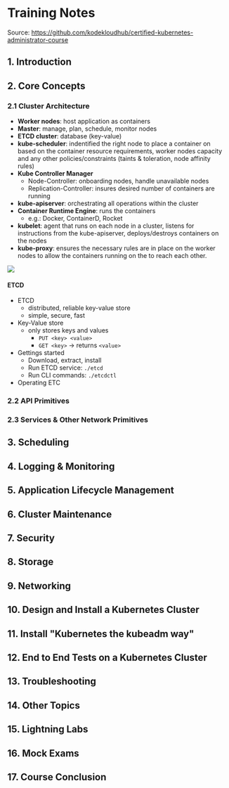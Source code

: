 # Training Notes
Source: https://github.com/kodekloudhub/certified-kubernetes-administrator-course

## 1. Introduction
## 2. Core Concepts
### 2.1 Cluster Architecture
- **Worker nodes**: host application as containers
- **Master**: manage, plan, schedule, monitor nodes
- **ETCD cluster**: database (key-value)
- **kube-scheduler**: indentified the right node to place a container on based on the container resource requirements, worker nodes capacity and any other policies/constraints (taints & toleration, node affinity rules)
- **Kube Controller Manager**
    - Node-Controller: onboarding nodes, handle unavailable nodes
    - Replication-Controller: insures desired number of containers are running
- **kube-apiserver**: orchestrating all operations within the cluster
- **Container Runtime Engine**: runs the containers
    - e.g.: Docker, ContainerD, Rocket
- **kubelet**: agent that runs on each node in a cluster, listens for instructions from the kube-apiserver, deploys/destroys containers on the nodes
- **kube-proxy**: ensures the necessary rules are in place on the worker nodes to allow the containers running on the to reach each other.

![](https://github.com/kodekloudhub/certified-kubernetes-administrator-course/blob/master/images/k8s-arch1.PNG?raw=true)

#### ETCD
- ETCD
    - distributed, reliable key-value store
    - simple, secure, fast
- Key-Value store
    - only stores keys and values
        - `PUT <key> <value>`
        - `GET <key>` -> returns `<value>`
- Gettings started
    - Download, extract, install
    - Run ETCD service: `./etcd`
    - Run CLI commands: `./etcdctl` 
- Operating ETC

### 2.2 API Primitives
### 2.3 Services & Other Network Primitives




## 3. Scheduling
## 4. Logging & Monitoring
## 5. Application Lifecycle Management
## 6. Cluster Maintenance
## 7. Security
## 8. Storage
## 9. Networking
## 10. Design and Install a Kubernetes Cluster
## 11. Install "Kubernetes the kubeadm way"
## 12. End to End Tests on a Kubernetes Cluster
## 13. Troubleshooting
## 14. Other Topics
## 15. Lightning Labs
## 16. Mock Exams
## 17. Course Conclusion